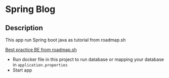 # Spring Blog

## Description

This app run Spring boot java as tutorial from roadmap.sh

[Best practice BE from roadmap.sh](https://roadmap.sh/projects/blogging-platform-api)

- Run docker file in this project to run database or mapping your database in `application.properties`
- Start app 